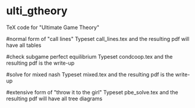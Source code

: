 # ulti_gtheory
TeX code for "Ultimate Game Theory"

#normal form of "call lines"
Typeset call_lines.tex and the resulting pdf will have all tables

#check subgame perfect equilibrium
Typeset condcoop.tex and the resulting pdf is the write-up

#solve for mixed nash
Typeset mixed.tex and the resulting pdf is the write-up

#extensive form of "throw it to the girl"
Typeset pbe_solve.tex and the resulting pdf will have all tree diagrams
